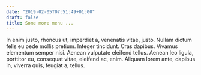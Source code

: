 ```yaml
---
date: "2019-02-05T07:51:49+01:00"
draft: false
title: Some more menu ...
---
```


In enim justo, rhoncus ut, imperdiet a, venenatis vitae, justo. Nullam
dictum felis eu pede mollis pretium. Integer tincidunt. Cras dapibus.
Vivamus elementum semper nisi. Aenean vulputate eleifend tellus.
Aenean leo ligula, porttitor eu, consequat vitae, eleifend ac, enim.
Aliquam lorem ante, dapibus in, viverra quis, feugiat a, tellus.
